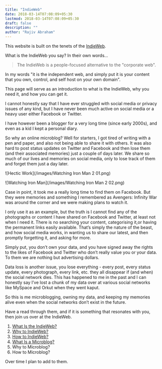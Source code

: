 ```yaml
---
title: "IndieWeb"
date: 2018-03-14T07:08:09+05:30
lastmod: 2018-03-14T07:08:09+05:30
draft: false
description: ""
author: "Rajiv Abraham"
---
```


This website is built on the tenets of the <a href="https://indieweb.org/" target="_blank" rel="noopener">IndieWeb</a>. 

What is the IndieWeb you say? In their own words…

> The IndieWeb is a people-focused alternative to the "corporate web".

In my words "it is the independent web, and simply put it is your content that you own, control, and self host on your own domain".

This page will serve as an introduction to what is the IndieWeb, why you need it, and how you can get it.

I cannot honestly say that I have ever struggled with social media or privacy issues of any kind, but I have never been much active on social media or a heavy user either Facebook or Twitter.

I have however been a blogger for a very long time (since early 2000s), and even as a kid I kept a personal diary.

So why an online microblog? Well for starters, I got tired of writing with a pen and paper, and also not being able to share it with others. It was also hard to post status updates on Twitter and Facebook and then lose them (and their associated memories) just a couple of days later. We share so much of our lives and memories on social media, only to lose track of them and forget them just a day later.

![Hectic Work](/images/Watching Iron Man 2 01.png)

![Watching Iron Man](/images/Watching Iron Man 2 02.png)

Case in point, it took me a really long time to find them on Facebook. But they were memories and something I remembered as Avengers: Infinity War was around the corner and we were making plans to watch it.

I only use it as an example, but the truth is I cannot find any of the photographs or content I have shared on Facebook and Twitter, at least not when I need it. There is no searching your content, categorising it,or having the permanent links easily available. That’s simply the nature of the beast, and how social media works, in wanting us to share our latest, and then promptly forgetting it, and asking for more.

Simply put, you don’t own your data, and you have signed away the rights to the likes of Facebook and Twitter who don’t really value you or your data. To them we are nothing but advertising dollars.

Data loss is another issue, you lose everything - every post, every status update, every photograph, every link, etc. they all disappear if (and when) the social network dies. This has happened to me in the past and I can honestly say I’ve lost a chunk of my data over at various social networks like MySpace and Orkut when they went kaput.

So this is me microblogging, owning my data, and keeping my memories alive even when the social networks don’t exist in the future.

Have a read through them, and if it is something that resonates with you, then join us over at the IndieWeb.

1.  [What Is the IndieWeb?](/89/what-is-the-indieweb/)
2.  [Why to IndieWeb?](/93/why-to-indieweb/)
3.  [How to IndieWeb?](/98/how-to-indieweb/)
4.  [What Is a Microblog?](/126/what-is-a-microblog/)
5.  Why to Microblog?
6.  How to Microblog?

Over time I plan to add to them.